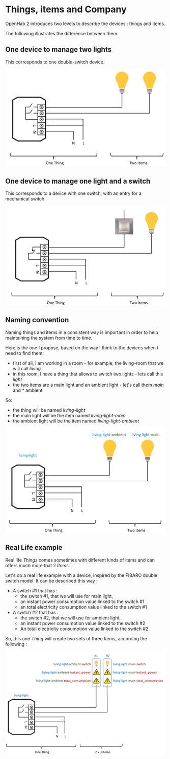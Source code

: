 # Things, items and Company

OpenHab 2 introduces two levels to describe the devices : things and items.

The following illustrates the difference between them.

## One device to manage two lights

This corresponds to one double-switch device.

![](images/thing-devices-1.png)


## One device to manage one light and a switch

This corresponds to a device with one switch, with an entry for a mechanical switch.

![](images/thing-devices-2.png)

## Naming convention

Naming things and items in a consistent way is important in order to help maintaining the system from time to time.

Here is the one I propose, based on the way I think to the devices when I need to find them:

* first of all, I am working in a room - for example, the living-room that we will call *living*
* in this room, I have a thing that allows to switch two lights - lets call this *light*
* the two items are a main light and an ambient light - let's call them *main* and * ambient

So:
* the thing will be named *living-light*
* the main light will be the item named *living-light-main*
* the ambient light will be the item named *living-light-ambient*

![](images/thing-device-naming.png)

## Real Life example

Real life *Things* comes sometimes with different kinds of items and can offers much more that 2 *Items*.

Let's do a real life example with a device, inspired by the FIBARO double switch model. It can be described this way :

* A switch #1 that has :
  * the switch #1, that we will use for main light,
  * an instant power consumption value linked to the switch #1
  * an total electricity consumption value linked to the switch #1
* A switch #2 that has :
  * the switch #2, that we will use for ambient light,
  * an instant power consumption value linked to the switch #2
  * An total electricity consumption value linked to the switch #2

So, this one *Thing* will create two sets of three *Items*, according the following :

![](images/name-device-example.png)







